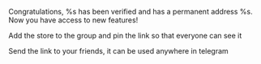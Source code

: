 Congratulations, %s has been verified and has a permanent address %s. Now you have access to new features!

Add the store to the group and pin the link so that everyone can see it

Send the link to your friends, it can be used anywhere in telegram
